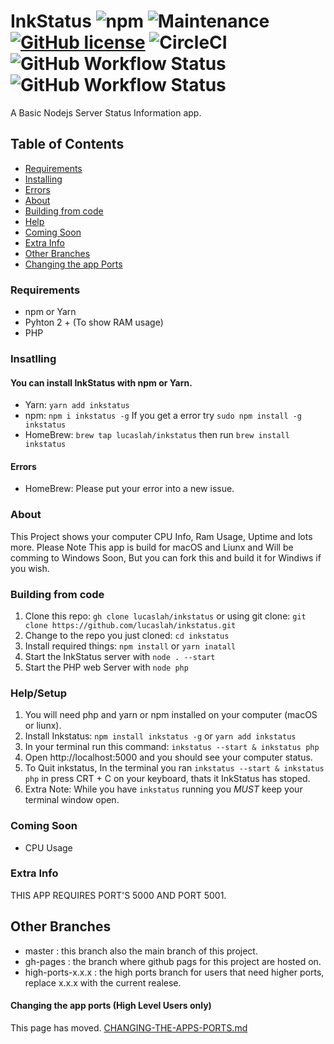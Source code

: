 # InkStatus ![npm](https://img.shields.io/npm/v/inkstatus) ![Maintenance](https://img.shields.io/maintenance/yes/2020) [![GitHub license](https://img.shields.io/github/license/Lucaslah/InkStatus)](https://github.com/Lucaslah/InkStatus/blob/master/LICENSE) ![CircleCI](https://img.shields.io/circleci/build/gh/Lucaslah/InkStatus/master?token=89c94f330b233ec43aa4793bf0d8a63bc2489bb9) ![GitHub Workflow Status](https://img.shields.io/github/workflow/status/lucaslah/inkstatus/Manual%20Test%20macOS?label=macOS%20Build) ![GitHub Workflow Status](https://img.shields.io/github/workflow/status/lucaslah/inkstatus/Manual%20Test%20Ubuntu?label=Ubuntu%20Build)
A Basic Nodejs Server Status Information app.

## Table of Contents
- [Requirements](#requirements)
- [Installing](#Insatlling)
- [Errors](#Errors)
- [About](#about)
- [Building from code](#Building-from-code)
- [Help](#help/setup)
- [Coming Soon](#coming-soon)
- [Extra Info](#extra-info)
- [Other Branches](#other-branches)
- [Changing the app Ports](#changing-the-app-ports-high-level-users-only)

### Requirements
- npm or Yarn
- Pyhton 2 + (To show RAM usage)
- PHP 

### Insatlling
#### You can install InkStatus with npm or Yarn.
- Yarn: `yarn add inkstatus` 
- npm: `npm i inkstatus -g` If you get a error try `sudo npm install -g inkstatus`
- HomeBrew: `brew tap lucaslah/inkstatus` then run `brew install inkstatus`

#### Errors
- HomeBrew: Please put your error into a new issue.
### About
This Project shows your computer CPU Info, Ram Usage, Uptime and lots more.
Please Note This app is build for macOS and Liunx and Will be comming to Windows Soon, But you can fork this and build it for Windiws if you wish.


### Building from code
1. Clone this repo: `gh clone lucaslah/inkstatus` or using git clone: `git clone https://github.com/lucaslah/inkstatus.git`
2. Change to the repo you just cloned: `cd inkstatus`
3. Install required things: `npm install` or `yarn inatall`
4. Start the InkStatus server with `node . --start`
5. Start the PHP web Server with `node php`

### Help/Setup
1. You will need php and yarn or npm installed on your computer (macOS or liunx).
2. Install Inkstatus: `npm install inkstatus -g` or `yarn add inkstatus`
3. In your terminal run this command: `inkstatus --start & inkstatus php` 
4. Open http://localhost:5000 and you should see your computer status.
5. To Quit inkstatus, In the terminal you ran `inkstatus --start & inkstatus php` in press CRT + C on your keyboard, thats it InkStatus has stoped.
6.  Extra Note: While you have `inkstatus` running you *MUST* keep your terminal window open.

### Coming Soon
- CPU Usage

### Extra Info
THIS APP REQUIRES PORT'S 5000 AND PORT 5001.

## Other Branches
- master : this branch also the main branch of this project.
- gh-pages : the branch where github pags for this project are hosted on.
- high-ports-x.x.x : the high ports branch for users that need higher ports, replace x.x.x with the current realese.


#### Changing the app ports (High Level Users only)
This page has moved. [CHANGING-THE-APPS-PORTS.md](CHANGING-THE-APPS-PORTS.md)
